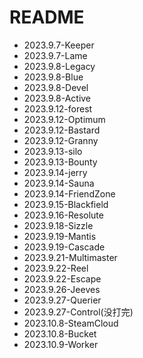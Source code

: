 # README



- 2023.9.7-Keeper
- 2023.9.7-Lame
- 2023.9.8-Legacy
- 2023.9.8-Blue
- 2023.9.8-Devel
- 2023.9.8-Active
- 2023.9.12-forest
- 2023.9.12-Optimum
- 2023.9.12-Bastard
- 2023.9.12-Granny
- 2023.9.13-silo
- 2023.9.13-Bounty
- 2023.9.14-jerry
- 2023.9.14-Sauna
- 2023.9.14-FriendZone
- 2023.9.15-Blackfield
- 2023.9.16-Resolute
- 2023.9.18-Sizzle
- 2023.9.19-Mantis
- 2023.9.19-Cascade
- 2023.9.21-Multimaster
- 2023.9.22-Reel
- 2023.9.22-Escape
- 2023.9.26-Jeeves
- 2023.9.27-Querier
- 2023.9.27-Control(没打完)
- 2023.10.8-SteamCloud
- 2023.10.8-Bucket
- 2023.10.9-Worker